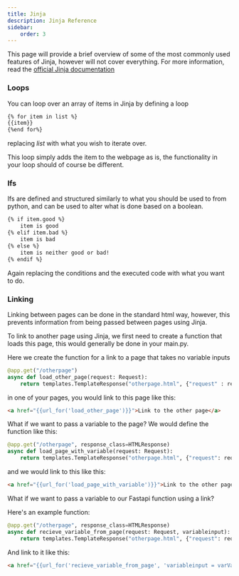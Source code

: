```yaml
---
title: Jinja
description: Jinja Reference
sidebar:
    order: 3
---
```


This page will provide a brief overview of some of the most commonly used features of Jinja, however will not cover everything. For more information, read the [official Jinja documentation](https://jinja.palletsprojects.com/en/stable/)


### Loops

You can loop over an array of items in Jinja by defining a loop

```html
{% for item in list %}
{{item}}
{%end for%}
```
replacing *list* with what you wish to iterate over.

This loop simply adds the item to the webpage as is, the functionality in your loop should of course be different.


###  Ifs 

Ifs are defined and structured similarly to what you should be used to from python, and can be used to alter what is done based on a boolean.

```html
{% if item.good %}
    item is good
{% elif item.bad %}
    item is bad
{% else %}
    item is neither good or bad!
{% endif %}

```
Again replacing the conditions and the executed code with what you want to do.


### Linking 

Linking between pages can be done in the standard html way, however, this prevents information from being passed between pages using Jinja.

To link to another page using Jinja, we first need to create a function that loads this page, this would generally be done in your main.py.

Here we create the function for a link to a page that takes no variable inputs

```python
@app.get("/otherpage")
async def load_other_page(request: Request): 
    return templates.TemplateResponse("otherpage.html", {"request" : request})
```

in one of your pages, you would link to this page like this:

```html
<a href="{{url_for('load_other_page')}}">Link to the other page</a>
```

What if we want to pass a variable to the page? We would define the function like this:

```python
@app.get("/otherpage", response_class=HTMLResponse)
async def load_page_with_variable(request: Request):
    return templates.TemplateResponse("otherpage.html", {"request": request, "variableName": variable})
```

and we would link to this like this:

```html
<a href="{{url_for('load_page_with_variable')}}">Link to the other page</a>

```


What if we want to pass a variable to our Fastapi function using a link?

Here's an example function:

```python
@app.get("/otherpage", response_class=HTMLResponse)
async def recieve_variable_from_page(request: Request, variableinput):
    return templates.TemplateResponse("otherpage.html", {"request": request})
```

And link to it like this:

```html
<a href="{{url_for('recieve_variable_from_page', 'variableinput = varValue')}}">Link to the other page</a>
```

